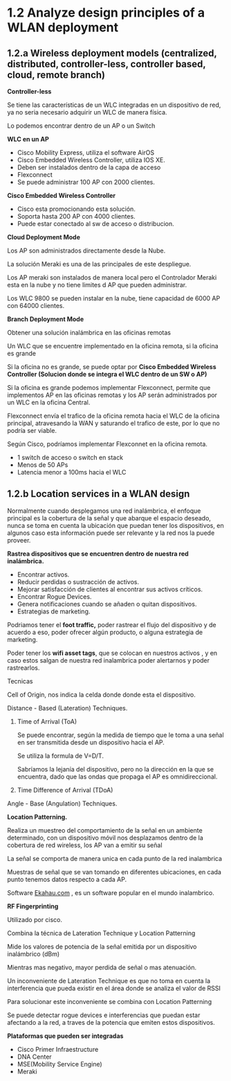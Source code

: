 # 1.2 Analyze design principles of a WLAN deployment

## 1.2.a Wireless deployment models (centralized, distributed, controller-less, controller based, cloud, remote branch)

**Controller-less**

Se tiene las características de un WLC integradas en un dispositivo de red, ya no seria necesario adquirir un WLC de manera física.

Lo podemos encontrar dentro de un AP o un Switch

**WLC en un AP**

- Cisco Mobility Express, utiliza el software AirOS
- Cisco Embedded Wireless Controller, utiliza IOS XE.
- Deben ser instalados dentro de la capa de acceso
- Flexconnect
- Se puede administrar 100 AP con 2000 clientes.

**Cisco Embedded Wireless Controller**

- Cisco esta promocionando esta solución.
- Soporta hasta 200 AP con 4000 clientes.
- Puede estar conectado al sw de acceso o distribucion.

**Cloud Deployment Mode**

Los AP son administrados directamente desde la Nube.

La solución Meraki es una de las principales de este despliegue.

Los AP meraki son instalados de manera local pero el Controlador Meraki esta en la nube y no tiene limites d AP que pueden administrar.

Los WLC 9800 se pueden instalar en la nube, tiene capacidad de 6000 AP con 64000 clientes.

**Branch Deployment Mode**

Obtener una solución inalámbrica en las oficinas remotas

Un WLC que se encuentre implementado en la oficina remota, si la oficina es grande

Si la oficina no es grande, se puede optar por  **Cisco Embedded Wireless Controller (Solucion donde se integra el WLC dentro de un SW o AP)**

Si la oficina es grande podemos implementar Flexconnect, permite que implementos AP en las oficinas remotas y los AP serán administrados por un WLC en la oficina Central.

Flexconnect envía el trafico de la oficina remota hacia el WLC de la oficina principal, atravesando la WAN y saturando el trafico de este, por lo que no podría ser viable.

Según Cisco, podríamos implementar Flexconnet en la oficina remota. 

- 1 switch de acceso  o switch en stack
- Menos de 50 APs
- Latencia menor a 100ms hacia el WLC

## 1.2.b Location services in a WLAN design

Normalmente cuando desplegamos una red inalámbrica, el enfoque principal es la cobertura de la señal y que abarque el espacio deseado, nunca se toma en cuenta la ubicación que puedan tener los dispositivos, en algunos caso esta información puede ser relevante y la red nos la puede proveer.

**Rastrea dispositivos que se encuentren dentro de nuestra red inalámbrica.**

- Encontrar activos.
- Reducir perdidas o sustracción de activos.
- Mejorar satisfacción de clientes al encontrar sus activos críticos.
- Encontrar Rogue Devices.
- Genera notificaciones cuando se añaden o quitan dispositivos.
- Estrategias de marketing.

Podriamos tener el **foot traffic,** poder rastrear el flujo del dispositivo y de acuerdo a eso, poder ofrecer algún producto, o alguna estrategia de marketing. 

Poder tener los **wifi asset tags**, que se colocan en nuestros activos , y en caso estos salgan de nuestra red inalambrica poder alertarnos y poder rastrearlos.

Tecnicas

Cell of Origin, nos indica la celda donde donde esta el dispositivo.

Distance - Based (Lateration) Techniques.

1. Time of Arrival (ToA)
    
    Se puede encontrar, según la medida de tiempo que le toma a una señal en ser transmitida desde un dispositivo hacia el AP.
    
    Se utiliza la formula de V=D/T. 
    
    Sabríamos la lejanía del dispositivo, pero no la dirección en la que se encuentra, dado que las ondas que propaga el AP es omnidireccional.
    
2. Time Difference of Arrival (TDoA)

Angle - Base (Angulation) Techniques.

**Location Patterning.**

Realiza un muestreo del comportamiento de la señal en un ambiente determinado, con un dispositivo móvil nos desplazamos dentro de la cobertura de red wireless, los AP van a emitir su señal

La señal se comporta de manera unica en cada punto de la red inalambrica

Muestras de señal que se van tomando en diferentes ubicaciones, en cada punto tenemos datos respecto a cada AP.

Software [Ekahau.com](http://Ekahau.com) , es un software popular en el mundo inalambrico.

**RF Fingerprinting**

Utilizado por cisco.

Combina la técnica de Lateration Technique y Location Patterning

Mide los valores de potencia de la señal emitida por un dispositivo inalámbrico (dBm) 

Mientras mas negativo, mayor perdida de señal o mas atenuación.

Un inconveniente de Lateration Technique es que no toma en cuenta la interferencia que pueda existir en el área donde se analiza el valor de RSSI

Para solucionar este inconveniente se combina con Location Patterning

Se puede detectar rogue devices e interferencias que puedan estar afectando a la red, a traves de la potencia que emiten estos dispositivos.

**Plataformas que pueden ser integradas**

- Cisco Primer Infraestructure
- DNA Center
- MSE(Mobility Service Engine)
- Meraki